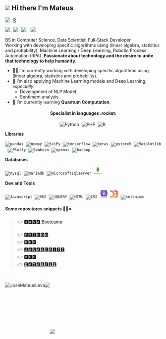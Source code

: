<!--### Hi there 👋 I'm [Mateus!](https://github.com/JoseMateusCamargo)-->

<h2><img src="https://emojis.slackmojis.com/emojis/images/1531849430/4246/blob-sunglasses.gif?1531849430" width="30"/> Hi there I'm Mateus </h2>
 
<p align="left">
<a href="https://github.com/JoseMateusCamargo" target="_blank" alt="github" title="github">
<img align="left" width="26px" src="https://cdn.jsdelivr.net/npm/simple-icons@3.13.0/icons/github.svg">R</a>
 </p>

<p align="left">
<a href="https://www.linkedin.com/in/jmateuscamargo/" target="_blank" alt="Linkedin" title="Linkedin">
<img align="left" width="26px" src="https://cdn.jsdelivr.net/npm/simple-icons@3.4.0/icons/linkedin.svg"></a>

<a href="https://www.credly.com/users/jose-mateus-camargo-de-leva" target="_blank" alt="cclaim" title="Cclaim">
<img align="left" width="26px" src="https://cdn.jsdelivr.net/npm/simple-icons@4.14.0/icons/acclaim.svg"></a>

<a href="https://auth.geeksforgeeks.org/user/blackhat3" target="_blank" alt="GeeksforGeeks" title="GeeksforGeeks">
<img align="left" width="30px" src="https://cdn.jsdelivr.net/npm/simple-icons@4.14.0/icons/geeksforgeeks.svg"></a>

<a href="https://www.hackerrank.com/blackhat1" target="_blank" alt="HackerRank" title="HackerRank">
<img width="26px" src="https://cdn.jsdelivr.net/npm/simple-icons@3.13.0/icons/hackerrank.svg"></a>
</p>

BS in Computer Science, Data Scientist, Full-Stack Developer. <br/>Working with developing specific algorithms using (linear algebra, statistics and probability), Machine Learning / Deep Learning, Robotic Process Automation (RPA). **Passionate about technology and the desire to unite that technology to help humanity**.

- 👩‍💻 I’m currently working with developing specific algorithms using (linear algebra, statistics and probability).
- 🧮 I’m also applying Machine Learning models and Deep Learning, <i>especially:</i>
    - Development of NLP Model.
    - Sentiment analysis.
- 🌱 I’m currently learning **Quantum Computation**.

<h4 align="center">Specialist in languages :rocket:</h4>

<p align="center">
<img src="https://i.ibb.co/6W6CP9R/python-logo.png" height="45" alt="Python">&nbsp
<img src="https://i.ibb.co/X75fk3k/php-logo.png" height="45" alt="PHP">&nbsp
<img src="https://i.ibb.co/0fKZ8bM/r-logo.png" height="45" alt="R">&nbsp
</p>

**Libraries** 
<p align="left">
<code><img height="26" src="https://cdn.jsdelivr.net/npm/simple-icons@4.14.0/icons/pandas.svg" alt="pandas" title="Pandas"></code>&nbsp
<code><img height="26" src="https://cdn.jsdelivr.net/npm/simple-icons@4.14.0/icons/numpy.svg" alt="numpy" title="Numpy"></code>&nbsp
<code><img height="26" src="https://cdn.jsdelivr.net/npm/simple-icons@4.14.0/icons/scipy.svg" alt="SciPy" title="SciPy"></code>&nbsp
<code><img height="26" src="https://cdn.jsdelivr.net/npm/simple-icons@4.14.0/icons/tensorflow.svg" alt="tensorflow" title="TensorFlow"></code>&nbsp
<code><img height="26" src="https://cdn.jsdelivr.net/npm/simple-icons@4.14.0/icons/keras.svg" alt="keras" title="Keras"></code>&nbsp
<code><img height="26" src="https://cdn.jsdelivr.net/npm/simple-icons@4.14.0/icons/pytorch.svg" alt="pytorch" title="PyTorch"></code>&nbsp
<code><img height="26" src="https://matplotlib.org/_static/logo2_compressed.svg" alt="Matplotlib" title="Matplotlib"></code>&nbsp
<code><img height="26" src="https://cdn.jsdelivr.net/npm/simple-icons@4.14.0/icons/plotly.svg" alt="Plotly" title="Plotly"></code>&nbsp
<code><img height="26" src="https://seaborn.pydata.org/_static/logo-wide-lightbg.svg" alt="Seaborn" title="Seaborn"></code>&nbsp
<code><img height="26" src="https://www.vectorlogo.zone/logos/opencv/opencv-icon.svg" alt="openvc" title="OpenVC"></code>&nbsp
<code><img height="26" src="https://www.vectorlogo.zone/logos/apache_hadoop/apache_hadoop-icon.svg" alt="hadoop" title="Hadoop"></code>&nbsp
</p>

**Databases** 
<p align="left">
<code><img height="26" src="https://cdn.jsdelivr.net/npm/simple-icons@4.14.0/icons/mysql.svg" alt="mysql" title="MySQL"></code>&nbsp
<code><img height="26" src="https://cdn.jsdelivr.net/npm/simple-icons@4.14.0/icons/mariadb.svg" alt="mariadb" title="MariaDB"></code>&nbsp
<code><img height="26" src="https://cdn.jsdelivr.net/npm/simple-icons@4.14.0/icons/microsoftsqlserver.svg" alt="microsoftsqlserver" title="SQL Server"></code>&nbsp
<code><img height="26" src="https://raw.githubusercontent.com/devicons/devicon/master/icons/mongodb/mongodb-original-wordmark.svg" alt="mongodb" title="MongoDB"></code>&nbsp
</p>

**Dev and Tools** 
<p align="left">
<code><img height="26" src="https://cdn.jsdelivr.net/npm/simple-icons@4.14.0/icons/javascript.svg" alt="Javascript" title="Javascript"></code>&nbsp
<code><img height="26" src="https://i.ibb.co/8KKFmZv/vue-logo.png" alt="VUE" title="Vue"></code>&nbsp
<code><img height="26" src="https://i.ibb.co/dPXjz20/jquery-logo.gif" alt="JQUERY" title="JQuery"></code>&nbsp
<code><img height="26" src="https://i.ibb.co/xJd0FFC/html5-logo.png" alt="HTML" title="HTML"></code>&nbsp
<code><img height="26" src="https://i.ibb.co/Y7QCDJv/css3-logo.png" alt="CSS" title="CSS"></code>&nbsp
<code><img height="26" src="https://raw.githubusercontent.com/devicons/devicon/master/icons/bootstrap/bootstrap-plain-wordmark.svg" alt="bootstrap" title="Bootstrap"></code>&nbsp
<code><img height="26" src="https://raw.githubusercontent.com/devicons/devicon/master/icons/d3js/d3js-original.svg" alt="d3js" title="D3js"></code>&nbsp
<code><img height="26" src="https://raw.githubusercontent.com/detain/svg-logos/780f25886640cef088af994181646db2f6b1a3f8/svg/selenium-logo.svg" alt="selenium" title="Selenium"></code>&nbsp
</p>

#### Some repositores snippets 🧑‍💻⭐
> 👉 [🅹🅰🆅🅰 Bootcamp](https://github.com/JoseMateusLeva/java-camp#readme "Java") 
<br/><br/>
> 👉 [🅿🆈🆃🅷🅾🅽](https://github.com/JoseMateusCamargo/python#readme "Python")  
> 👉 [🅿🅷🅿](https://github.com/JoseMateusCamargo/php#readme "PHP")  
> 👉 [🅹🅰🆅🅰🆂🅲🆁🅸🅿🆃](https://github.com/JoseMateusCamargo/javascript#readme "Javascript")  
> 👉 [🅲🆂🆂](https://github.com/JoseMateusCamargo/css-effects#readme "CSS")  
> 👉 [🅳🅰🆃🅰🅱🅰🆂🅴](https://github.com/JoseMateusCamargo/database#readme "Database")  

<br/>

<img height="180em" align="left" src="https://github-readme-stats.vercel.app/api/top-langs?username=JoseMateusLeva&show_icons=true&locale=en&layout=compact"       alt="JoseMateusLeva"/> <img height="180em" align="left" src="https://github-profile-summary-cards.vercel.app/api/cards/stats?username=JoseMateusLeva&theme=vue"/>  

<br/><br/><br/><br/><br/><br/><br/><br/>

<img height="180em"  src="https://github-profile-summary-cards.vercel.app/api/cards/profile-details?username=JoseMateusLeva&theme=vue"/>

<!-- **JoseMateusLeva/JoseMateusLeva** is a ✨ _special_ ✨ repository because its `README.md` (this file) appears on your GitHub profile.

<!---
JoseMateusLeva/JoseMateusLeva is a ✨ special ✨ repository because its `README.md` (this file) appears on your GitHub profile.
You can click the Preview link to take a look at your changes.
--->
